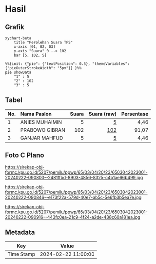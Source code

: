 # Hasil

## Grafik

```mermaid
xychart-beta
    title "Perolehan Suara TPS"
    x-axis [01, 02, 03]
    y-axis "Suara" 0 --> 102
    bar [5, 102, 5]
```

```mermaid
%%{init: {"pie": {"textPosition": 0.5}, "themeVariables": {"pieOuterStrokeWidth": "5px"}} }%%
pie showData
    "1" : 5
    "2" : 102
    "3" : 5
```

## Tabel

| No. | Nama Paslon    | Suara | Suara (raw) | Persentase |
|:--- |:-------------- | -----:| -----------:| ----------:|
| 1   | ANIES MUHAIMIN | 5     | [5][p-1]    | 4,46       |
| 2   | PRABOWO GIBRAN | 102   | [102][p-2]  | 91,07      |
| 3   | GANJAR MAHFUD  | 5     | [5][p-3]    | 4,46       |


[p-1]: https://github.com/gigit-pemilu/pemilu-2024-65-kalimantan-utara/blob/main/pilpres/hitung-suara/sub/65-kalimantan-utara/sub/03-nunukan/sub/04-lumbis/sub/2023-tubus/sub/001-tps/sub/paslon-1.txt
[p-2]: https://github.com/gigit-pemilu/pemilu-2024-65-kalimantan-utara/blob/main/pilpres/hitung-suara/sub/65-kalimantan-utara/sub/03-nunukan/sub/04-lumbis/sub/2023-tubus/sub/001-tps/sub/paslon-2.txt
[p-3]: https://github.com/gigit-pemilu/pemilu-2024-65-kalimantan-utara/blob/main/pilpres/hitung-suara/sub/65-kalimantan-utara/sub/03-nunukan/sub/04-lumbis/sub/2023-tubus/sub/001-tps/sub/paslon-3.txt

## Foto C Plano

https://sirekap-obj-formc.kpu.go.id/5207/pemilu/ppwp/65/03/04/20/23/6503042023001-20240222-090800--2481ffbd-8903-4856-8325-c4b1ae66b499.jpg

https://sirekap-obj-formc.kpu.go.id/5207/pemilu/ppwp/65/03/04/20/23/6503042023001-20240222-090846--e173f22a-579d-40e7-ab5c-5e6fb3b5ea7e.jpg

https://sirekap-obj-formc.kpu.go.id/5207/pemilu/ppwp/65/03/04/20/23/6503042023001-20240222-090916--443fc0ea-21c9-4f24-a2de-438c60a181ea.jpg


## Metadata

| Key        | Value               |
| ---------- | ------------------- |
| Time Stamp | 2024-02-22 11:00:00 |




